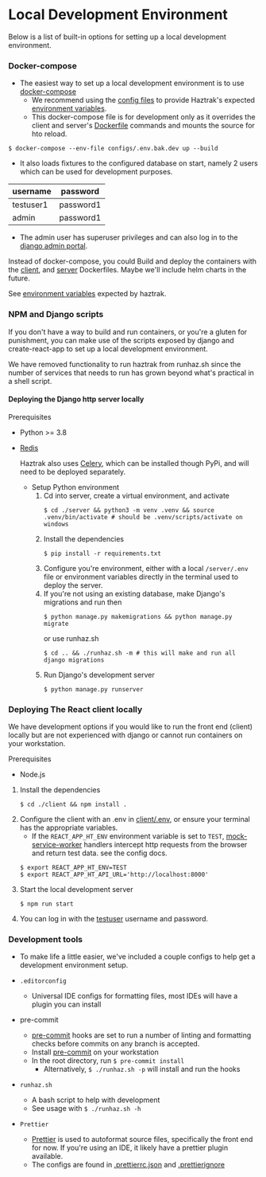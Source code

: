 # Local Development Environment

Below is a list of built-in options for setting up a
local development environment.

### Docker-compose

- The easiest way to set up a local development environment is to
  use [docker-compose](https://docs.docker.com/compose/gettingstarted/)
    - We recommend using the [config files](/configs) to provide Haztrak's
      expected [environment variables](haztrak_book/src/Setup/configuration.md).
    - This docker-compose file is for development only as it overrides the client and
      server's [Dockerfile]() commands and mounts the source for hto reload.

```shell
$ docker-compose --env-file configs/.env.bak.dev up --build
```

- It also loads fixtures to the configured database on start, namely 2 users which can
  be used for development purposes.

| username  | password  |
|-----------|-----------|
| testuser1 | password1 |
| admin     | password1 |

- The admin user has superuser privileges and can also log in to
  the [django admin portal](https://docs.djangoproject.com/en/4.1/ref/contrib/admin/).

Instead of docker-compose, you could Build and deploy the containers with
the [client](/Dockerfile), and [server](/Dockerfile) Dockerfiles.
Maybe we'll include helm charts in the future.

See [environment variables](/docs/haztrak_book/src/Deploy/configuration.md) expected by
haztrak.

### NPM and Django scripts

If you don't have a way to build and run containers, or you're a gluten for punishment,
you can make use of the scripts exposed by django and create-react-app to set up a local
development environment.

We have removed functionality to run haztrak from runhaz.sh since the number of services
that needs to run has grown beyond what's practical in a shell script.

#### Deploying the Django http server locally

Prerequisites

- Python >= 3.8
- [Redis](https://redis.io/)

  Haztrak also uses [Celery](https://github.com/celery/celery), which can be installed
  though PyPi,
  and will need to be deployed separately.

    - Setup Python environment
        1. Cd into server, create a virtual environment, and activate
            ```shell
            $ cd ./server && python3 -m venv .venv && source .venv/bin/activate # should be .venv/scripts/activate on windows
            ```
        2. Install the dependencies
            ```shell
            $ pip install -r requirements.txt
            ```
        3. Configure you're environment, either with a local `/server/.env` file or
           environment
           variables directly in the terminal used to deploy the server.
        4. If you're not using an existing database, make Django's migrations and run
           then
            ```shell
            $ python manage.py makemigrations && python manage.py migrate
            ```
           or use runhaz.sh
            ```shell
            $ cd .. && ./runhaz.sh -m # this will make and run all django migrations
            ```
        5. Run Django's development server
            ```shell
            $ python manage.py runserver
            ```

### Deploying The React client locally

We have development options if you would like to run the front end (client) locally
but are not experienced with django or cannot run containers on your workstation.

Prerequisites

- Node.js

1. Install the dependencies
    ```shell
    $ cd ./client && npm install .
    ```
2. Configure the client with an .env
   in [client/.env](/docs/haztrak_book/src/Deploy/configuration.md), or
   ensure your
   terminal has the appropriate variables.
    - If the `REACT_APP_HT_ENV` environment variable is set
      to `TEST`, [mock-service-worker](https://mswjs.io/) handlers
      intercept http requests from the browser and return test data. see the config
      docs.
    ```shell
    $ export REACT_APP_HT_ENV=TEST
    $ export REACT_APP_HT_API_URL='http://localhost:8000'
    ```
3. Start the local development server
    ```shell
    $ npm run start
    ```
4. You can log in with the [testuser]() username and password.

### Development tools

* To make life a little easier, we've included a couple configs to help get a
  development environment setup.
* `.editorconfig`
    * Universal IDE configs for formatting files, most IDEs will have a plugin you can
      install

* pre-commit
    * [pre-commit](https://pre-commit.com/) hooks are set to run a number
      of linting and formatting checks before commits on any branch is
      accepted.
    * Install [pre-commit](https://pre-commit.com/) on your workstation
    * In the root directory, run `$ pre-commit install`
        * Alternatively, `$ ./runhaz.sh -p` will install and run the hooks

* `runhaz.sh`
    * A bash script to help with development
    * See usage with `$ ./runhaz.sh -h`

* `Prettier`
    * [Prettier](https://prettier.io/) is used to autoformat source files, specifically
      the
      front end for now. If you're using an IDE, it likely have a prettier plugin
      available.
    * The configs are found in [.prettierrc.json](/.prettierrc.json)
      and [.prettierignore](/.prettierignore)
